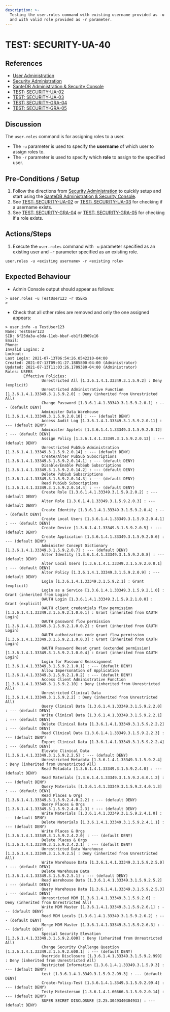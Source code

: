 ```yaml
---
description: >-
  Testing the user.roles command with existing username provided as -u parameter
  and with valid role provided as -r parameter.
---
```


# TEST: SECURITY-UA-40

## References

* [User Administration](../../../../../operations/host-administration/santedb-icdr-admin-console/user-administration.md)
* [Security Administration](../../../../../operations/security-administration/#demo-environment) 
* [SanteDB Administration & Security Console](../../../../../operations/host-administration/santedb-icdr-admin-console/)
* [TEST: SECURITY-UA-02](test-security-ua-02.md)
* [TEST: SECURITY-UA-03](test-security-ua-03.md)
* [TEST: SECURITY-GRA-04](../group-role-administration/test-security-gra-04.md)
* [TEST: SECURITY-GRA-05](../group-role-administration/test-security-gra-05.md)

## Discussion

The `user.roles` command is for assigning roles to a user. 

* The `-u` parameter is used to specify the **username** of which user to assign roles to. 
* The `-r` parameter is used to specify which **role** to assign to the specified user.

## Pre-Conditions / Setup

1. Follow the directions from [Security Administration](../../../../../operations/security-administration/#demo-environment) to quickly setup and start using the [SanteDB Administration & Security Console](../../../../../operations/host-administration/santedb-icdr-admin-console/).
2. See [TEST: SECURITY-UA-02](test-security-ua-02.md) or [TEST: SECURITY-UA-03](test-security-ua-03.md) for checking if a username exists.
3. See [TEST: SECURITY-GRA-04](../group-role-administration/test-security-gra-04.md) or [TEST: SECURITY-GRA-05](../group-role-administration/test-security-gra-05.md) for checking if a role exists.

## Actions/Steps

1.  Execute the `user.roles` command with `-u` parameter specified as an existing user and `-r` parameter specified as an existing role.

```text
user.roles -u <existing username> -r <existing role>
```

## Expected Behaviour

* Admin Console output should appear as follows:

```text
> user.roles -u TestUser123 -r USERS
>
```

* Check that all other roles are removed and only the one assigned appears:

```text
> user.info -u TestUser123
Name: TestUser123
SID: 6f25da3a-e3da-11eb-bbaf-eb1f1d969e16
Email:
Phone:
Invalid Logins: 2
Lockout:
Last Login: 2021-07-13T06:54:26.0542210-04:00
Created: 2021-07-13T09:01:27.1885800-04:00 (Administrator)
Updated: 2021-07-13T11:03:26.1709380-04:00 (Administrator)
Roles: USERS
        Effective Policies:
                Unrestricted All [1.3.6.1.4.1.33349.3.1.5.9.2] : Deny (explicit)
                Unrestricted Administrative Function [1.3.6.1.4.1.33349.3.1.5.9.2.0] : Deny (inherited from Unrestricted All)
                Change Password [1.3.6.1.4.1.33349.3.1.5.9.2.0.1] : --- (default DENY)
                Administer Data Warehouse [1.3.6.1.4.1.33349.3.1.5.9.2.0.10] : --- (default DENY)
                Access Audit Log [1.3.6.1.4.1.33349.3.1.5.9.2.0.11] : --- (default DENY)
                Administer Applets [1.3.6.1.4.1.33349.3.1.5.9.2.0.12] : --- (default DENY)
                Assign Policy [1.3.6.1.4.1.33349.3.1.5.9.2.0.13] : --- (default DENY)
                Unrestricted PubSub Administration [1.3.6.1.4.1.33349.3.1.5.9.2.0.14] : --- (default DENY)
                Create/Alter PubSub Subscriptions [1.3.6.1.4.1.33349.3.1.5.9.2.0.14.1] : --- (default DENY)
                Disable/Enable PubSub Subscriptions [1.3.6.1.4.1.33349.3.1.5.9.2.0.14.2] : --- (default DENY)
                Delete PubSub Subscriptions [1.3.6.1.4.1.33349.3.1.5.9.2.0.14.3] : --- (default DENY)
                Read PubSub Subscriptions [1.3.6.1.4.1.33349.3.1.5.9.2.0.14.4] : --- (default DENY)
                Create Role [1.3.6.1.4.1.33349.3.1.5.9.2.0.2] : --- (default DENY)
                Alter Role [1.3.6.1.4.1.33349.3.1.5.9.2.0.3] : --- (default DENY)
                Create Identity [1.3.6.1.4.1.33349.3.1.5.9.2.0.4] : --- (default DENY)
                Create Local Users [1.3.6.1.4.1.33349.3.1.5.9.2.0.4.1] : --- (default DENY)
                Create Device [1.3.6.1.4.1.33349.3.1.5.9.2.0.5] : --- (default DENY)
                Create Application [1.3.6.1.4.1.33349.3.1.5.9.2.0.6] : --- (default DENY)
                Administer Concept Dictionary [1.3.6.1.4.1.33349.3.1.5.9.2.0.7] : --- (default DENY)
                Alter Identity [1.3.6.1.4.1.33349.3.1.5.9.2.0.8] : --- (default DENY)
                Alter Local Users [1.3.6.1.4.1.33349.3.1.5.9.2.0.8.1] : --- (default DENY)
                Alter Policy [1.3.6.1.4.1.33349.3.1.5.9.2.0.9] : --- (default DENY)
                Login [1.3.6.1.4.1.33349.3.1.5.9.2.1] : Grant (explicit)
                Login as a Service [1.3.6.1.4.1.33349.3.1.5.9.2.1.0] : Grant (inherited from Login)
                OAUTH Login [1.3.6.1.4.1.33349.3.1.5.9.2.1.0.0] : Grant (explicit)
                OAUTH client_credentials flow permission [1.3.6.1.4.1.33349.3.1.5.9.2.1.0.0.1] : Grant (inherited from OAUTH Login)
                OAUTH password flow permission [1.3.6.1.4.1.33349.3.1.5.9.2.1.0.0.2] : Grant (inherited from OAUTH Login)
                OAUTH authoization code grant flow permission [1.3.6.1.4.1.33349.3.1.5.9.2.1.0.0.3] : Grant (inherited from OAUTH Login)
                OAUTH Password Reset grant (extended permission) [1.3.6.1.4.1.33349.3.1.5.9.2.1.0.0.4] : Grant (inherited from OAUTH Login)
                Login for Password Reassignment [1.3.6.1.4.1.33349.3.1.5.9.2.1.0.1] : --- (default DENY)
                Allow Impersonation of Application [1.3.6.1.4.1.33349.3.1.5.9.2.1.0.2] : --- (default DENY)
                Access Client Administrative Function [1.3.6.1.4.1.33349.3.1.5.9.2.10] : Deny (inherited from Unrestricted All)
                Unrestricted Clinical Data [1.3.6.1.4.1.33349.3.1.5.9.2.2] : Deny (inherited from Unrestricted All)
                Query Clinical Data [1.3.6.1.4.1.33349.3.1.5.9.2.2.0] : --- (default DENY)
                Write Clinical Data [1.3.6.1.4.1.33349.3.1.5.9.2.2.1] : --- (default DENY)
                Delete Clinical Data [1.3.6.1.4.1.33349.3.1.5.9.2.2.2] : --- (default DENY)
                Read Clinical Data [1.3.6.1.4.1.33349.3.1.5.9.2.2.3] : --- (default DENY)
                Export Clinical Data [1.3.6.1.4.1.33349.3.1.5.9.2.2.4] : --- (default DENY)
                Elevate Clinical Data [1.3.6.1.4.1.33349.3.1.5.9.2.2.5] : --- (default DENY)
                Unrestricted Metadata [1.3.6.1.4.1.33349.3.1.5.9.2.4] : Deny (inherited from Unrestricted All)
                Read Metadata [1.3.6.1.4.1.33349.3.1.5.9.2.4.0] : --- (default DENY)
                Read Materials [1.3.6.1.4.1.33349.3.1.5.9.2.4.0.1.2] : --- (default DENY)
                Query Materials [1.3.6.1.4.1.33349.3.1.5.9.2.4.0.1.3] : --- (default DENY)
                Read Places & Orgs [1.3.6.1.4.1.33349.3.1.5.9.2.4.0.2.2] : --- (default DENY)
                Query Places & Orgs [1.3.6.1.4.1.33349.3.1.5.9.2.4.0.2.3] : --- (default DENY)
                Write Materials [1.3.6.1.4.1.33349.3.1.5.9.2.4.1.0] : --- (default DENY)
                Delete Materials [1.3.6.1.4.1.33349.3.1.5.9.2.4.1.1] : --- (default DENY)
                Write Places & Orgs [1.3.6.1.4.1.33349.3.1.5.9.2.4.2.0] : --- (default DENY)
                Delete Places & Orgs [1.3.6.1.4.1.33349.3.1.5.9.2.4.2.1] : --- (default DENY)
                Unrestricted Data Warehouse [1.3.6.1.4.1.33349.3.1.5.9.2.5] : Deny (inherited from Unrestricted All)
                Write Warehouse Data [1.3.6.1.4.1.33349.3.1.5.9.2.5.0] : --- (default DENY)
                Delete Warehouse Data [1.3.6.1.4.1.33349.3.1.5.9.2.5.1] : --- (default DENY)
                Read Warehouse Data [1.3.6.1.4.1.33349.3.1.5.9.2.5.2] : --- (default DENY)
                Query Warehouse Data [1.3.6.1.4.1.33349.3.1.5.9.2.5.3] : --- (default DENY)
                Unrestricted MDM [1.3.6.1.4.1.33349.3.1.5.9.2.6] : Deny (inherited from Unrestricted All)
                Write MDM Master [1.3.6.1.4.1.33349.3.1.5.9.2.6.1] : --- (default DENY)
                Read MDM Locals [1.3.6.1.4.1.33349.3.1.5.9.2.6.2] : --- (default DENY)
                Merge MDM Master [1.3.6.1.4.1.33349.3.1.5.9.2.6.3] : --- (default DENY)
                Special Security Elevation [1.3.6.1.4.1.33349.3.1.5.9.2.600] : Deny (inherited from Unrestricted All)
                Change Security Challenge Question [1.3.6.1.4.1.33349.3.1.5.9.2.600.1] : --- (default DENY)
                Override Disclosure [1.3.6.1.4.1.33349.3.1.5.9.2.999] : Deny (inherited from Unrestricted All)
                Restricted Information [1.3.6.1.4.1.33349.3.1.5.9.3] : --- (default DENY)
                test [1.3.6.1.4.1.3349.3.1.5.9.2.99.3] : --- (default DENY)
                Create-Policy-Test [1.3.6.1.4.1.3349.3.1.5.9.2.99.4] : --- (default DENY)
                Testy Mctesterson [1.3.6.1.4.1.66666.3.1.5.9.2.0.14] : --- (default DENY)
                SUPER SECRET DISCLOSURE [2.25.3049340304933] : --- (default DENY)
```

